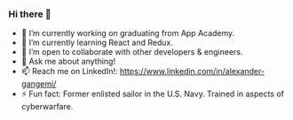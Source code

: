 ### Hi there 👋

<!--
**gitxandalf/gitxandalf** is a ✨ _special_ ✨ repository because its `README.md` (this file) appears on your GitHub profile.

Here are some ideas to get you started:
-->
- 🔭 I’m currently working on graduating from App Academy.
- 🌱 I’m currently learning React and Redux.
- 👯 I’m open to collaborate with other developers & engineers.
- 💬 Ask me about anything! 
- 📫 Reach me on LinkedIn!: https://www.linkedin.com/in/alexander-gangemi/
- ⚡ Fun fact: Former enlisted sailor in the U.S. Navy. Trained in aspects of cyberwarfare.
